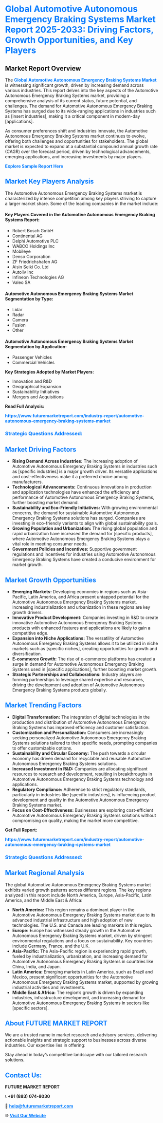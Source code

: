 <h1 style="color: #007BFF;">Global Automotive Autonomous Emergency Braking Systems Market Report 2025-2033: Driving Factors, Growth Opportunities, and Key Players</h1>

<section id="overview">
<h2>Market Report Overview</h2>
<p>The <a href="https://www.futuremarketreport.com/industry-report/automotive-autonomous-emergency-braking-systems-market" style="color: #007BFF; text-decoration: none;"><strong>Global Automotive Autonomous Emergency Braking Systems Market</strong></a> is witnessing significant growth, driven by increasing demand across various industries. This report delves into the key aspects of the Automotive Autonomous Emergency Braking Systems market, providing a comprehensive analysis of its current status, future potential, and challenges. The demand for Automotive Autonomous Emergency Braking Systems has surged due to its wide-ranging applications in industries such as [insert industries], making it a critical component in modern-day [applications].</p>
<p>As consumer preferences shift and industries innovate, the Automotive Autonomous Emergency Braking Systems market continues to evolve, offering both challenges and opportunities for stakeholders. The global market is expected to expand at a substantial compound annual growth rate (CAGR) over the forecast period, driven by technological advancements, emerging applications, and increasing investments by major players.</p>
</section>

<section id="overview">
<p><a href="https://www.futuremarketreport.com/request-sample/reportId=90811" style="color: #007BFF; text-decoration: none;"><strong>Explore Sample Report Here</strong></a></p>
</section>

<section id="key-players">
<h2 style="color: #007BFF;">Market Key Players Analysis</h2>
<p>The Automotive Autonomous Emergency Braking Systems market is characterized by intense competition among key players striving to capture a larger market share. Some of the leading companies in the market include:</p>
<h4>Key Players Covered in the Automotive Autonomous Emergency Braking Systems Report:</h4>
<ul><li>Robert Bosch GmbH</li><li>Continental AG</li><li>Delphi Automotive PLC</li><li>WABCO Holdings Inc</li><li>Mobileye</li><li>Denso Corporation</li><li>ZF Friedrichshafen AG</li><li>Aisin Seiki Co. Ltd</li><li>Autoliv Inc</li><li>Infineon Technologies AG</li><li>Valeo SA</li></ul>
<h4>Automotive Autonomous Emergency Braking Systems Market Segmentation by Type:</h4>
<ul><li>Lidar</li><li>Radar</li><li>Camera</li><li>Fusion</li><li>Other</li></ul>

<h4>Automotive Autonomous Emergency Braking Systems Market Segmentation by Application:</h4>
<ul><li>Passenger Vehicles</li><li>Commercial Vehicles</li></ul>
<p><strong>Key Strategies Adopted by Market Players:</strong></p>
<ul>
<li>Innovation and R&D</li>
<li>Geographical Expansion</li>
<li>Sustainability Initiatives</li>
<li>Mergers and Acquisitions</li>
</ul>
</section>

<section>
<p><strong>Read Full Analysis: </strong></p><a href="https://www.futuremarketreport.com/industry-report/automotive-autonomous-emergency-braking-systems-market" style="color: #007BFF; text-decoration: none;"><strong>https://www.futuremarketreport.com/industry-report/automotive-autonomous-emergency-braking-systems-market</strong></a>
<h3 style="color: #007BFF;">Strategic Questions Addressed:</h3>
</section>

<section id="driving-factors">
<h2 style="color: #007BFF;">Market Driving Factors</h2>
<ul>
<li><strong>Rising Demand Across Industries:</strong> The increasing adoption of Automotive Autonomous Emergency Braking Systems in industries such as [specific industries] is a major growth driver. Its versatile applications and cost-effectiveness make it a preferred choice among manufacturers.</li>
<li><strong>Technological Advancements:</strong> Continuous innovations in production and application technologies have enhanced the efficiency and performance of Automotive Autonomous Emergency Braking Systems, further boosting market demand.</li>
<li><strong>Sustainability and Eco-Friendly Initiatives:</strong> With growing environmental concerns, the demand for sustainable Automotive Autonomous Emergency Braking Systems solutions has surged. Companies are investing in eco-friendly variants to align with global sustainability goals.</li>
<li><strong>Growing Population and Urbanization:</strong> The rising global population and rapid urbanization have increased the demand for [specific products], where Automotive Autonomous Emergency Braking Systems plays a vital role in meeting consumer needs.</li>
<li><strong>Government Policies and Incentives:</strong> Supportive government regulations and incentives for industries using Automotive Autonomous Emergency Braking Systems have created a conducive environment for market growth.</li>
</ul>
</section>

<section id="growth-opportunities">
<h2 style="color: #007BFF;">Market Growth Opportunities</h2>
<ul>
<li><strong>Emerging Markets:</strong> Developing economies in regions such as Asia-Pacific, Latin America, and Africa present untapped potential for the Automotive Autonomous Emergency Braking Systems market. Increasing industrialization and urbanization in these regions are key growth drivers.</li>
<li><strong>Innovative Product Development:</strong> Companies investing in R&D to create innovative Automotive Autonomous Emergency Braking Systems products with enhanced features and applications are likely to gain a competitive edge.</li>
<li><strong>Expansion into Niche Applications:</strong> The versatility of Automotive Autonomous Emergency Braking Systems allows it to be utilized in niche markets such as [specific niches], creating opportunities for growth and diversification.</li>
<li><strong>E-commerce Growth:</strong> The rise of e-commerce platforms has created a surge in demand for Automotive Autonomous Emergency Braking Systems used in [specific applications], further boosting market growth.</li>
<li><strong>Strategic Partnerships and Collaborations:</strong> Industry players are forming partnerships to leverage shared expertise and resources, driving the development and adoption of Automotive Autonomous Emergency Braking Systems products globally.</li>
</ul>
</section>

<section id="trending-factors">
<h2 style="color: #007BFF;">Market Trending Factors</h2>
<ul>
<li><strong>Digital Transformation:</strong> The integration of digital technologies in the production and distribution of Automotive Autonomous Emergency Braking Systems has improved efficiency and customer satisfaction.</li>
<li><strong>Customization and Personalization:</strong> Consumers are increasingly seeking personalized Automotive Autonomous Emergency Braking Systems solutions tailored to their specific needs, prompting companies to offer customizable options.</li>
<li><strong>Sustainability and Circular Economy:</strong> The push towards a circular economy has driven demand for recyclable and reusable Automotive Autonomous Emergency Braking Systems solutions.</li>
<li><strong>Increased Investment in R&D:</strong> Companies are allocating significant resources to research and development, resulting in breakthroughs in Automotive Autonomous Emergency Braking Systems technology and applications.</li>
<li><strong>Regulatory Compliance:</strong> Adherence to strict regulatory standards, particularly in industries like [specific industries], is influencing product development and quality in the Automotive Autonomous Emergency Braking Systems market.</li>
<li><strong>Focus on Cost-Effectiveness:</strong> Businesses are exploring cost-efficient Automotive Autonomous Emergency Braking Systems solutions without compromising on quality, making the market more competitive.</li>
</ul>
</section>

<section>
<p><strong>Get Full Report: </strong></p><a href="https://www.futuremarketreport.com/industry-report/automotive-autonomous-emergency-braking-systems-market" style="color: #007BFF; text-decoration: none;"><strong>https://www.futuremarketreport.com/industry-report/automotive-autonomous-emergency-braking-systems-market</strong></a>
<h3 style="color: #007BFF;">Strategic Questions Addressed:</h3>
</section>


<section id="regional-analysis">
<h2 style="color: #007BFF;">Market Regional Analysis</h2>
<p>The global Automotive Autonomous Emergency Braking Systems market exhibits varied growth patterns across different regions. The key regions analyzed in this report include North America, Europe, Asia-Pacific, Latin America, and the Middle East & Africa:</p>
<ul>
<li><strong>North America:</strong> This region remains a dominant player in the Automotive Autonomous Emergency Braking Systems market due to its advanced industrial infrastructure and high adoption of new technologies. The U.S. and Canada are leading markets in this region.</li>
<li><strong>Europe:</strong> Europe has witnessed steady growth in the Automotive Autonomous Emergency Braking Systems market, driven by stringent environmental regulations and a focus on sustainability. Key countries include Germany, France, and the U.K.</li>
<li><strong>Asia-Pacific:</strong> The Asia-Pacific region is experiencing rapid growth, fueled by industrialization, urbanization, and increasing demand for Automotive Autonomous Emergency Braking Systems in countries like China, India, and Japan.</li>
<li><strong>Latin America:</strong> Emerging markets in Latin America, such as Brazil and Mexico, present significant opportunities for the Automotive Autonomous Emergency Braking Systems market, supported by growing industrial activities and investments.</li>
<li><strong>Middle East & Africa:</strong> The region’s growth is driven by expanding industries, infrastructure development, and increasing demand for Automotive Autonomous Emergency Braking Systems in sectors like [specific sectors].</li>
</ul>
</section>

<footer>
<h2 style="color: #007BFF;">About FUTURE MARKET REPORT</h2>
<p>We are a trusted name in market research and advisory services, delivering actionable insights and strategic support to businesses across diverse industries. Our expertise lies in offering:</p>

<p>Stay ahead in today’s competitive landscape with our tailored research solutions.</p>

<h2 style="color: #007BFF;">Contact Us:</h2>
<p><strong>FUTURE MARKET REPORT</strong></p>
<p>📞 <strong>+91 (883) 074-8030</strong></p>
<p>📧 <strong><a href="mailto:help@futuremarketreport.com" style="color: #007BFF;">help@futuremarketreport.com</a></strong></p>
<p>🌐 <strong><a href="https://www.futuremarketreport.com/" style="color: #007BFF;">Visit Our Website</a></strong></p>
</footer>
